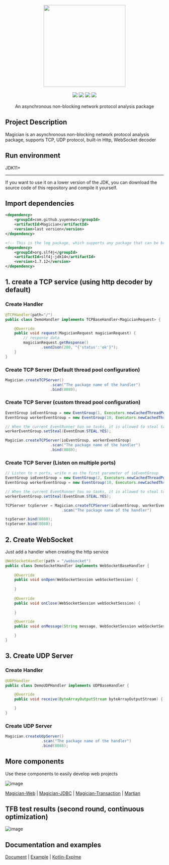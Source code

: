 <br/>

<div align=center>
<img width="260px;" src="https://user-images.githubusercontent.com/39583360/127732354-23e3dfbf-de92-450a-890b-2b491de30fd8.png"/>
</div>

<br/>

<div align=center>

<img src="https://img.shields.io/badge/licenes-MIT-brightgreen.svg"/>
<img src="https://img.shields.io/badge/jdk-11+-brightgreen.svg"/>
<img src="https://img.shields.io/badge/maven-3.5.4+-brightgreen.svg"/>
<img src="https://img.shields.io/badge/release-master-brightgreen.svg"/>

</div>
<br/>

<div align=center>
An asynchronous non-blocking network protocol analysis package
</div>


## Project Description

Magician is an asynchronous non-blocking network protocol analysis package, supports TCP, UDP protocol, built-in Http, WebSocket decoder

## Run environment

JDK11+

---

If you want to use it on a lower version of the JDK, you can download the source code of this repository and compile it yourself.

## Import dependencies
```xml
<dependency>
    <groupId>com.github.yuyenews</groupId>
    <artifactId>Magician</artifactId>
    <version>last version</version>
</dependency>

<!-- This is the log package, which supports any package that can be bridged with slf4j -->
<dependency>
    <groupId>org.slf4j</groupId>
    <artifactId>slf4j-jdk14</artifactId>
    <version>1.7.12</version>
</dependency>
```

## 1. create a TCP service (using http decoder by default)
### Create Handler
```java
@TCPHandler(path="/")
public class DemoHandler implements TCPBaseHandler<MagicianRequest> {

    @Override
    public void request(MagicianRequest magicianRequest) {
        // response data
        magicianRequest.getResponse()
                .sendJson(200, "{'status':'ok'}");
    }
}
```

### Create TCP Server (Default thread pool configuration)
```java
Magician.createTCPServer()
                    .scan("The package name of the handler")
                    .bind(8080);
```

### Create TCP Server (custom thread pool configuration)
```java
EventGroup ioEventGroup = new EventGroup(1, Executors.newCachedThreadPool());
EventGroup workerEventGroup = new EventGroup(10, Executors.newCachedThreadPool());

// When the current EventRunner has no tasks, it is allowed to steal tasks from other EventRunners
workerEventGroup.setSteal(EventEnum.STEAL.YES);

Magician.createTCPServer(ioEventGroup, workerEventGroup)
                    .scan("The package name of the handler")
                    .bind(8080);
```

### Create TCP Server (Listen on multiple ports)
```java
// Listen to n ports, write n as the first parameter of ioEventGroup
EventGroup ioEventGroup = new EventGroup(2, Executors.newCachedThreadPool());
EventGroup workerEventGroup = new EventGroup(10, Executors.newCachedThreadPool());

// When the current EventRunner has no tasks, it is allowed to steal tasks from other EventRunners
workerEventGroup.setSteal(EventEnum.STEAL.YES);

TCPServer tcpServer = Magician.createTCPServer(ioEventGroup, workerEventGroup)
                         .scan("The package name of the handler")

tcpServer.bind(8080);
tcpServer.bind(8088);
```

## 2. Create WebSocket
Just add a handler when creating the http service
```java
@WebSocketHandler(path = "/websocket")
public class DemoSocketHandler implements WebSocketBaseHandler {
   
    @Override
    public void onOpen(WebSocketSession webSocketSession) {
     
    }
   
    @Override
    public void onClose(WebSocketSession webSocketSession) {
        
    }

    @Override
    public void onMessage(String message, WebSocketSession webSocketSession) {

    }
}
```

## 3. Create UDP Server

### Create Handler
```java
@UDPHandler
public class DemoUDPHandler implements UDPBaseHandler {

    @Override
    public void receive(ByteArrayOutputStream byteArrayOutputStream) {

    }
}
```

### Create UDP Server
```java
Magician.createUdpServer()
                .scan("The package name of the handler")
                .bind(8088);
```

## More components

Use these components to easily develop web projects

![image](https://user-images.githubusercontent.com/39583360/127818314-350cb46b-4103-4b09-9722-dad38633cddd.png)

[Magician-Web](https://github.com/yuyenews/Magician-Web) | 
[Magician-JDBC](https://github.com/yuyenews/Magician-JDBC) | 
[Magician-Transaction](https://github.com/yuyenews/Magician-Transaction) | 
[Martian](https://github.com/yuyenews/Martian)

## TFB test results (second round, continuous optimization)
![image](https://user-images.githubusercontent.com/39583360/127732256-8b7c55a1-227a-4b8b-a0f6-d7e515f12fd3.png)

## Documentation and examples
[Document](http://magician-io.com/docs/en/index.html) | 
[Example](https://github.com/yuyenews/Magician-Example) | 
[Kotlin-Explme](https://github.com/yuyenews/Magician-Kolin-Explme)